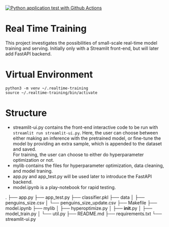 [![Python application test with Github Actions](https://github.com/TimoKerr/realtime-training/actions/workflows/main.yml/badge.svg)](https://github.com/TimoKerr/realtime-training/actions/workflows/main.yml)

# Real Time Training
This project investigates the possibilities of small-scale real-time model training and serving. Initially only with a Streamlit front-end, but will later add FastAPI backend.

# Virtual Environment
```python3 -m venv ~/.realtime-training```  
```source ~/.realtime-training/bin/activate```

# Structure
- streamlit-ui.py contains the front-end interactive code to be run with ```streamlit run streamlit-ui.py```. Here, the user can choose between either making an inference with the pretrained model, or fine-tune the model by providing an extra sample, which is appended to the dataset and saved.  
For training, the user can choose to either do hyperparameter optimization or not.
- mylib contains the files for hyperparameter optimization, data cleaning, and model traning.
- app.py and app_test.py will be used later to introduce the FastAPI backend.
- model.ipynb is a play-notebook for rapid testing.  
  
.
├── app.py
├── app_test.py
├── classifier.pkl
├── data
│   ├── penguins_size.csv
│   └── penguins_size_update.csv
├── Makefile
├── model.ipynb
├── mylib
│   ├── hyperoptimize.py
│   ├── __init__.py
│   ├── model_train.py
│   └── util.py
├── README.md
├── requirements.txt
└── streamlit-ui.py